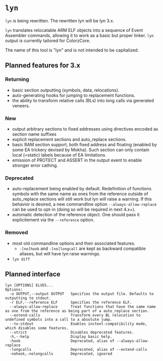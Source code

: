 # `lyn`

`lyn` is being rewritten. The rewritten lyn will be lyn 3.x.

`lyn` translates relocatable ARM ELF objects into a sequence of Event Assembler commands, allowing it to work as a basic but proper linker. `lyn` output is currently tailored for ColorzCore.

The name of this tool is "lyn" and is not intended to be capitalized.

## Planned features for 3.x

### Returning

- basic section outputting (symbols, data, relocations).
- auto-generating hooks for jumping to replacement functions.
- the ability to transform relative calls (BLs) into long calls via generated veneers.

### New

- output arbitrary sections to fixed addresses using directives encoded as section name suffixes
- explicit replacement sections and auto_replace sections.
- basic RAM section support, both fixed address and floating (enabled by some EA trickery devised by Mokha). Such section can only contain local (=static) labels because of EA limitations.
- emission of PROTECT and ASSERT in the output event to enable stronger error cathing.

### Deprecated

- auto-replacement being enabled by default. Redefinition of functions symbols with the same name as ones from the reference outside of auto_replace sections will still work but lyn will raise a warning. If this behavior is desired, a new commandline option `--always-allow-replace` can be used to opt-in (doing so will be required in next 4.x+).
- automatic detection of the reference object. One should pass it explicitement via the `--reference` option.

### Removed

- most old commandline options and their associated features.
  - `-[no]hook` and `-[no]longcall` are kept as backward compatible aliases, but will have lyn raise warnings.
- `lyn diff`

## Planned interface

```
lyn [OPTIONS] ELVES...
Options:
  -o OUTPUT,--output OUTPUT   Specifies the output file. Defaults to outputting to stdout.
  -r ELF,--reference ELF      Specifies the reference ELF.
  --always-allow-replace      Treat functions that have the same name as one from the reference as being part of a auto_replace section.
  --extend-calls              Transform every BL relocation to undefined symbols into a call to a absolute jump.
  --to-stdout                 Enables inctext-compatibility mode, which disables some features.
  --strict                    Disables deprecated features.
  -h,--help                   Display basic help.
  -hook                       Deprecated, alias of --always-allow-replace
  -longcalls                  Deprecated, alias of --extend-calls
  -nohook,-nolongcalls        Deprecated, ignored
```
